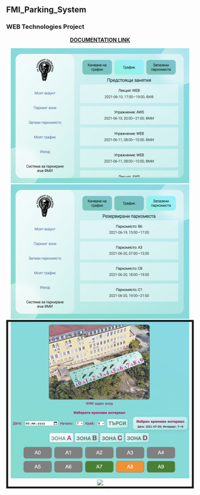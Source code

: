 ## FMI_Parking_System
### WEB Technologies Project

<div align="center">
  
  [**DOCUMENTATION LINK**](https://github.com/andy489/FMI_Parking_System/blob/main/Documentation/FMI%20Parking%20System.pdf)
  
</div>

<div align="center">
  
  <kbd>
    <img src="https://github.com/andy489/FMI_Parking_System/blob/main/Documentation/assets/schedule01.png" width="480">
  </kbd>
  <kbd>
    <img src="https://github.com/andy489/FMI_Parking_System/blob/main/Documentation/assets/reservations01.png" width="480">
  </kbd>
</div>

<div align="center" style="border: 5px solid">
  <kbd>
    <img src="https://github.com/andy489/FMI_Parking_System/blob/main/Documentation/assets/booking01.png" width="480">
  </kbd>
  <kbd>
    <img src="https://github.com/andy489/FMI_Parking_System/blob/main/Documentation/assets/confirm%D0%B0tion01.png" width="480">
  </kbd>
  
</div>
